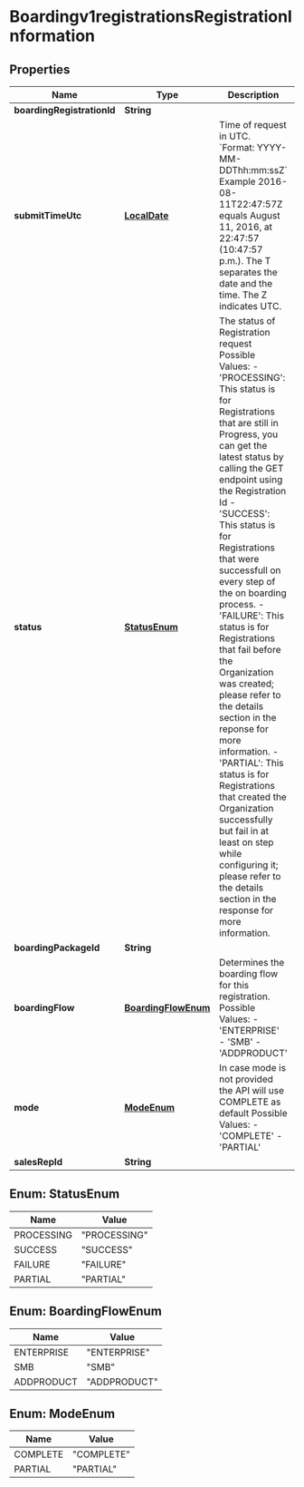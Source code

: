 
# Boardingv1registrationsRegistrationInformation

## Properties
Name | Type | Description | Notes
------------ | ------------- | ------------- | -------------
**boardingRegistrationId** | **String** |  |  [optional]
**submitTimeUtc** | [**LocalDate**](LocalDate.md) | Time of request in UTC. &#x60;Format: YYYY-MM-DDThh:mm:ssZ&#x60;  Example 2016-08-11T22:47:57Z equals August 11, 2016, at 22:47:57 (10:47:57 p.m.). The T separates the date and the time. The Z indicates UTC.  |  [optional]
**status** | [**StatusEnum**](#StatusEnum) | The status of Registration request Possible Values:   - &#39;PROCESSING&#39;: This status is for Registrations that are still in Progress, you can get the latest status by calling the GET endpoint using the Registration Id   - &#39;SUCCESS&#39;: This status is for Registrations that were successfull on every step of the on boarding process.   - &#39;FAILURE&#39;: This status is for Registrations that fail before the Organization was created; please refer to the details section in the reponse for more information.   - &#39;PARTIAL&#39;: This status is for Registrations that created the Organization successfully but fail in at least on step while configuring it; please refer to the details section in the response for more information.  |  [optional]
**boardingPackageId** | **String** |  |  [optional]
**boardingFlow** | [**BoardingFlowEnum**](#BoardingFlowEnum) | Determines the boarding flow for this registration. Possible Values:   - &#39;ENTERPRISE&#39;   - &#39;SMB&#39;   - &#39;ADDPRODUCT&#39;  |  [optional]
**mode** | [**ModeEnum**](#ModeEnum) | In case mode is not provided the API will use COMPLETE as default Possible Values:   - &#39;COMPLETE&#39;   - &#39;PARTIAL&#39;  |  [optional]
**salesRepId** | **String** |  |  [optional]


<a name="StatusEnum"></a>
## Enum: StatusEnum
Name | Value
---- | -----
PROCESSING | &quot;PROCESSING&quot;
SUCCESS | &quot;SUCCESS&quot;
FAILURE | &quot;FAILURE&quot;
PARTIAL | &quot;PARTIAL&quot;


<a name="BoardingFlowEnum"></a>
## Enum: BoardingFlowEnum
Name | Value
---- | -----
ENTERPRISE | &quot;ENTERPRISE&quot;
SMB | &quot;SMB&quot;
ADDPRODUCT | &quot;ADDPRODUCT&quot;


<a name="ModeEnum"></a>
## Enum: ModeEnum
Name | Value
---- | -----
COMPLETE | &quot;COMPLETE&quot;
PARTIAL | &quot;PARTIAL&quot;



